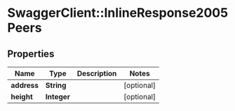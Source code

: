 # SwaggerClient::InlineResponse2005Peers

## Properties
Name | Type | Description | Notes
------------ | ------------- | ------------- | -------------
**address** | **String** |  | [optional] 
**height** | **Integer** |  | [optional] 


